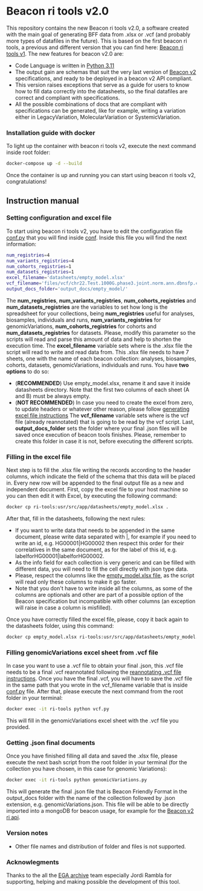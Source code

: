 # Beacon ri tools v2.0

This repository contains the new Beacon ri tools v2.0, a software created with the main goal of generating BFF data from .xlsx or .vcf (and probably more types of datafiles in the future). This is based on the first beacon ri tools, a previous and different version that you can find here: [Beacon ri tools v1](https://github.com/EGA-archive/beacon2-ri-tools). The new features for beacon v2.0 are:

* Code Language is written in [Python 3.11](https://www.python.org/downloads/release/python-3110/)
* The output gain are schemas that suit the very last version of [Beacon v2](https://github.com/ga4gh-beacon/beacon-v2) specifications, and ready to be deployed in a beacon v2 API compliant.
* This version raises exceptions that serve as a guide for users to know how to fill data correctly into the datasheets, so the final datafiles are correct and compliant with specifications.
* All the possible combinations of docs that are compliant with specifications can be generated, like for example, writing a variation either in LegacyVariation, MolecularVariation or SystemicVariation.

### Installation guide with docker

To light up the container with beacon ri tools v2, execute the next command inside root folder:
```bash
docker-compose up -d --build
```

Once the container is up and running you can start using beacon ri tools v2, congratulations!

## Instruction manual

### Setting configuration and excel file

To start using beacon ri tools v2, you have to edit the configuration file [conf.py](https://github.com/EGA-archive/beacon2-ri-tools-v2/tree/main/scripts/datasheet/conf/conf.py) that you will find inside [conf](https://github.com/EGA-archive/beacon2-ri-tools-v2/tree/main/scripts/datasheet/conf). Inside this file you will find the next information:
```bash
num_registries=4
num_variants_registries=4
num_cohorts_registries=1
num_datasets_registries=1
excel_filename='datasheets/empty_model.xlsx'
vcf_filename='files/vcf/chr22.Test.1000G.phase3.joint.norm.ann.dbnsfp.clinvar.cosmic.vcf.gz'
output_docs_folder='output_docs/empty_model/'
```
The **num_registries**, **num_variants_registries**, **num_cohorts_registries** and **num_datasets_registries** are the variables to set how long is the spreadsheet for your collections, being **num_registries** useful for analyses, biosamples, individuals and runs, **num_variants_registries** for genomicVariations, **num_cohorts_registries** for cohorts and **num_datasets_registries** for datasets. Please, modify this parameter so the scripts will read and parse this amount of data and help to shorten the execution time.
The **excel_filename** variable sets where is the .xlsx file the script will read to write and read data from. This .xlsx file needs to have 7 sheets, one with the name of each beacon collection: analyses, biosamples, cohorts, datasets, genomicVariations, individuals and runs. You have **two options** to do so:
 * (**RECOMMENDED**) Use empty_model.xlsx, rename it and save it inside datasheets directory. Note that the first two columns of each sheet (A and B) must be always empty. 
 * (**NOT RECOMMENDED**) In case you need to create the excel from zero, to update headers or whatever other reason, please follow [generating excel file instructions](https://github.com/EGA-archive/beacon2-ri-tools-v2/blob/main/scripts/datasheet/README.md)
The **vcf_filename** variable sets where is the vcf file (already reannotated) that is going to be read by the vcf script.
Last, **output_docs_folder** sets the folder where your final .json files will be saved once execution of beacon tools finishes. Please, remember to create this folder in case it is not, before executing the different scripts.

### Filling in the excel file

Next step is to fill the .xlsx file writing the records according to the header columns, which indicate the field of the schema that this data will be placed in. Every new row will be appended to the final output file as a new and independent document. 
First, copy the excel file to your host machine so you can then edit it with Excel, by executing the following command:
```bash
docker cp ri-tools:usr/src/app/datasheets/empty_model.xlsx .
```
After that, fill in the datasheets, following the next rules:
* If you want to write data that needs to be appended in the same document, please write data separated with |, for example if you need to write an id, e.g. HG00001|HG00002 then respect this order for their correlatives in the same document, as for the label of this id, e.g. labelforHG00001|labelforHG00002.
* As the info field for each collection is very generic and can be filled with different data, you will need to fill the cell directly with json type data.
* Please, respect the columns like the [empty_model.xlsx file](https://github.com/EGA-archive/beacon2-ri-tools-v2/blob/main/datasheets/empty_model.xlsx), as the script will read only these columns to make it go faster.
* Note that you don't have to write inside all the columns, as some of the columns are optionals and other are part of a possible option of the Beacon specification but incompatible with other columns (an exception will raise in case a column is misfilled).

Once you have correctly filled the excel file, please, copy it back again to the datasheets folder, using this command:
```bash
docker cp empty_model.xlsx ri-tools:usr/src/app/datasheets/empty_model.xlsx
```

### Filling genomicVariations excel sheet from .vcf file

In case you want to use a .vcf file to obtain your final .json, this .vcf file needs to be a final .vcf reannotated following the [reannotating .vcf file instructions](https://github.com/EGA-archive/beacon2-ri-tools-v2/blob/main/download.sh). 
Once you have the final .vcf, you will have to save the .vcf file in the same path that you wrote in the vcf_filename variable that is inside [conf.py](https://github.com/EGA-archive/beacon2-ri-tools-v2/tree/main/scripts/datasheet/conf/conf.py) file. 
After that, please execute the next command from the root folder in your terminal:
```bash
docker exec -it ri-tools python vcf.py
```
This will fill in the genomicVariations excel sheet with the .vcf file you provided.

### Getting .json final documents

Once you have finished filling all data and saved the .xlsx file, please execute the next bash script from the root folder in your terminal (for the collection you have chosen, in this case for genomic Variations):

```bash
docker exec -it ri-tools python genomicVariations.py
```

This will generate the final .json file that is Beacon Friendly Format in the output_docs folder with the name of the collection followed by .json extension, e.g. genomicVariations.json. This file will be able to be directly imported into a mongoDB for beacon usage, for example for the [Beacon v2 ri api](https://github.com/EGA-archive/beacon2-ri-api).

### Version notes

* Other file names and distribution of folder and files is not supported.


### Acknowlegments

Thanks to the all the [EGA archive](https://ega-archive.org/) team especially Jordi Rambla for supporting, helping and making possible the development of this tool.